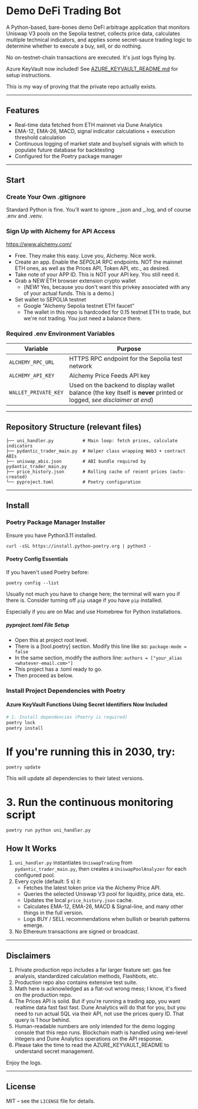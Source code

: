 # Demo DeFi Trading Bot

A Python-based, bare-bones demo DeFi arbitrage application that monitors Uniswap
V3 pools on the Sepolia testnet, collects price data, calculates multiple
technical indicators, and applies some secret-sauce trading logic to determine
whether to execute a buy, sell, or do nothing.

No on-testnet-chain transactions are executed. It's just logs flying by.

Azure KeyVault now included! See
[AZURE_KEYVAULT_README.md](AZURE_KEYVAULT_README.md) for setup instructions.

This is my way of proving that the private repo actually exists.

---

## Features

- Real-time data fetched from ETH mainnet via Dune Analytics
- EMA-12, EMA-26, MACD, signal indicator calculations + execution threshold
  calculation
- Continuous logging of market state and buy/sell signals with which to populate
  future database for backtesting
- Configured for the Poetry package manager

---

## Start

### Create Your Own .gitignore

Standard Python is fine. You'll want to ignore _.json and _.log, and of course
.env and .venv.

### Sign Up with Alchemy for API Access

https://www.alchemy.com/

- Free. They make this easy. Love you, Alchemy. Nice work.
- Create an app. Enable the _SEPOLIA_ RPC endpoints. NOT the
  mainnet ETH ones, as well as the Prices API, Token API, etc., as desired.
- Take note of your APP ID. This is NOT your API key. You still need it.
- Grab a NEW ETH browser extension crypto wallet
  - (_NEW!_ Yes, because you don't want this privkey associated with any of your actual funds. This is a demo.)
- Set wallet to SEPOLIA testnet
  - Google "Alchemy Sepolia testnet ETH faucet"
  - The wallet in this repo is hardcoded for 0.15 testnet ETH to trade, but we're not trading. You just need a balance there. 

### Required .env Environment Variables

| Variable             | Purpose                                                                                                                |
| -------------------- | ---------------------------------------------------------------------------------------------------------------------- |
| `ALCHEMY_RPC_URL`    | HTTPS RPC endpoint for the Sepolia test network                                                                        |
| `ALCHEMY_API_KEY`    | Alchemy Price Feeds API key                                                                                            |
| `WALLET_PRIVATE_KEY` | Used on the backend to display wallet balance (the key itself is **never** printed or logged, _see disclaimer at end_) |

---

## Repository Structure (relevant files)

```
├── uni_handler.py           # Main loop: fetch prices, calculate indicators
├── pydantic_trader_main.py  # Helper class wrapping Web3 + contract ABIs
├── uniswap_abis.json        # ABI bundle required by pydantic_trader_main.py
├── price_history.json       # Rolling cache of recent prices (auto-created)
└── pyproject.toml           # Poetry configuration
```

---

## Install

### Poetry Package Manager Installer

Ensure you have Python3.11 installed. 

`curl -sSL https://install.python-poetry.org | python3 -`

#### Poetry Config Essentials

If you haven't used Poetry before:

`poetry config --list `

Usually not much you have to change here; the terminal will warn you if there
is. Consider turning off `pip` usage if you have `pip` installed.

Especially if you are on Mac and use Homebrew for Python installations.

##### pyproject.toml File Setup

- Open this at project root level.
- There is a [tool.poetry] section. Modify this line like so:
  `package-mode = false`
- In the same section, modify the authors line:
  `authors = ["your_alias <whatever-email.com>"]`
- This project has a .toml ready to go. 
- Then proceed as below.

### Install Project Dependencies with Poetry

#### Azure KeyVault Functions Using Secret Identifiers Now Included

```bash
# 1. Install dependencies (Poetry is required)
poetry lock
poetry install
```

# If you're running this in 2030, try:

```poetry update```

This will update all dependencies to their latest versions.

# 3. Run the continuous monitoring script

```
poetry run python uni_handler.py
```

## How It Works

1. `uni_handler.py` instantiates `UniswapTrading` from
   `pydantic_trader_main.py`, then creates a `UniswapPoolAnalyzer` for each
   configured pool.
2. Every cycle (default: 5 s) it:
   - Fetches the latest token price via the Alchemy Price API.
   - Queries the selected Uniswap V3 pool for liquidity, price data, etc.
   - Updates the local `price_history.json` cache.
   - Calculates EMA-12, EMA-26, MACD & Signal-line, and many other things in the
     full version.
   - Logs BUY / SELL recommendations when bullish or bearish patterns emerge.
3. No Ethereum transactions are signed or broadcast.

---

## Disclaimers

1. Private production repo includes a far larger feature set: gas fee analysis,
   standardized calculation methods, Flashbots, etc.
2. Production repo also contains extensive test suite.
3. Math here is acknowledged as a flat-out wrong mess; I know, it's fixed on the
   production repo.
4. The Prices API is solid. But if you're running a trading app, you want
   realtime data fast fast fast. Dune Analytics will do that for you, but you
   need to run actual SQL via their API, not use the prices query ID. That query is 1
   hour behind.
5. Human-readable numbers are only intended for the demo logging console that
   this repo runs. Blockchain math is handled using wei-level integers and Dune Analytics operations on the API response. 
6. Please take the time to read the AZURE_KEYVAULT_README to understand secret
   management.

Enjoy the logs.

---

## License

MIT – see the `LICENSE` file for details.
